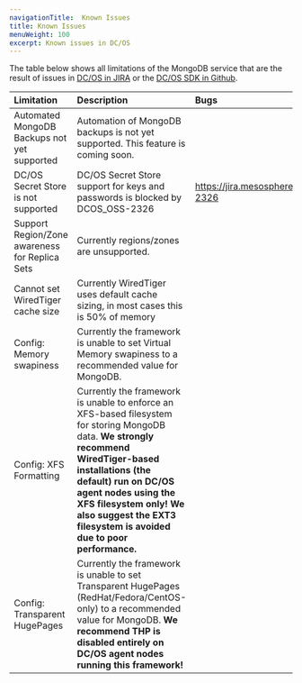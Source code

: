```yaml
---
navigationTitle:  Known Issues
title: Known Issues
menuWeight: 100
excerpt: Known issues in DC/OS
---
```


The table below shows all limitations of the MongoDB service that are the result of issues in [DC/OS in JIRA](https://jira.mesosphere.com/browse/DCOS_OSS/issues) or the [DC/OS SDK in Github](https://github.com/mesosphere/dcos-commons).

| Limitation                                                                    | Description                                                                                                                                                                                                                                                                             | Bugs                                                                                                                              |
|:------------------------------------------------------------------------------|:----------------------------------------------------------------------------------------------------------------------------------------------------------------------------------------------------------------------------------------------------------------------------------------|:----------------------------------------------------------------------------------------------------------------------------------|
| Automated MongoDB Backups not yet supported                                  | Automation of MongoDB backups is not yet supported. This feature is coming soon. | |
| DC/OS Secret Store is not supported | DC/OS Secret Store support for keys and passwords is blocked by DCOS_OSS-2326 | https://jira.mesosphere.com/browse/DCOS_OSS-2326 |
| Support Region/Zone awareness for Replica Sets | Currently regions/zones are unsupported. | |
| Cannot set WiredTiger cache size | Currently WiredTiger uses default cache sizing, in most cases this is 50% of memory | |
| Config: Memory swapiness | Currently the framework is unable to set Virtual Memory swapiness to a recommended value for MongoDB. | |
| Config: XFS Formatting | Currently the framework is unable to enforce an XFS-based filesystem for storing MongoDB data. **We strongly recommend WiredTiger-based installations (the default) run on DC/OS agent nodes using the XFS filesystem only! We also suggest the EXT3 filesystem is avoided due to poor performance.** | |
| Config: Transparent HugePages | Currently the framework is unable to set Transparent HugePages (RedHat/Fedora/CentOS-only) to a recommended value for MongoDB. **We recommend THP is disabled entirely on DC/OS agent nodes running this framework!** | |
